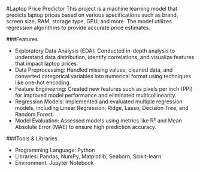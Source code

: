 #Laptop Price Predictor
This project is a machine learning model that predicts laptop prices based on various specifications such as brand, screen size, RAM, storage type, GPU, and more. The model utilizes regression algorithms to provide accurate price estimates.

###Features
- Exploratory Data Analysis (EDA): Conducted in-depth analysis to understand data distribution, identify correlations, and visualize features that impact laptop prices.
- Data Preprocessing: Handled missing values, cleaned data, and converted categorical variables into numerical format using techniques like one-hot encoding.
- Feature Engineering: Created new features such as pixels per inch (PPI) for improved model performance and eliminated multicollinearity.
- Regression Models: Implemented and evaluated multiple regression models, including Linear Regression, Ridge, Lasso, Decision Tree, and Random Forest.
- Model Evaluation: Assessed models using metrics like R² and Mean Absolute Error (MAE) to ensure high prediction accuracy.

###Tools & Libraries
- Programming Language: Python
- Libraries: Pandas, NumPy, Matplotlib, Seaborn, Scikit-learn
- Environment: Jupyter Notebook
